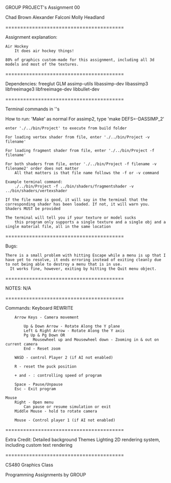 GROUP PROJECT's Assignment 00

Chad Brown
Alexander Falconi
Molly Headland

========================================

Assignment explanation:

    Air Hockey
        It does air hockey things!

    80% of graphics custom-made for this assignment, including all 3d models and most of the textures.

========================================

Dependencies:
    freeglut
    GLM
    assimp-utils
    libassimp-dev
    libassimp3
    libfreeimage3
    libfreeimage-dev
    libbullet-dev

========================================

Terminal commands in ''s

How to run:
    'Make' as normal
        For assimp2, type 'make DEFS=-DASSIMP_2'

    enter './../bin/Project' to execute from build folder

    For loading vertex shader from file, enter './../bin/Project -v filename'

    For loading fragment shader from file, enter './../bin/Project -f filename'

    For both shaders from file, enter './../bin/Project -f filename -v filename2' order does not matter
        All that matters is that file name follows the -f or -v command

    Example terminal command:
        ./../bin/Project -f ../bin/shaders/fragmentshader -v ../bin/shaders/vertexshader

    If the file name is good, it will say in the terminal that the corresponding shader has been loaded. If not, it will warn you. Shaders MUST be provided

    The terminal will tell you if your texture or model sucks
        this program only supports a single texture and a single obj and a single material file, all in the same location

========================================

Bugs:

    There is a small problem with hitting Escape while a menu is up that I have yet to resolve, it ends erroring instead of exiting cleanly due to not being able to destroy a menu that is in use.
      It works fine, however, exiting by hitting the Quit menu object.

========================================

NOTES:
    N/A

========================================

Commands:
    Keyboard
        REWRITE

        Arrow Keys - Camera movement

            Up & Down Arrow - Rotate Along the Y plane
            Left & Right Arrow - Rotate Along the Y axis
            Pg Up & Pg Down OR
                Mousewheel up and Mousewheel down - Zooming in & out on current camera
            End - Reset zoom

        WASD - control Player 2 (if AI not enabled)

        R - reset the puck position

        + and - : controlling speed of program

        Space - Pause/Unpause
        Esc - Exit program

    Mouse
        Right - Open menu
            Can pause or resume simulation or exit
        Middle Mouse - hold to rotate camera

        Mouse - Control player 1 (if AI not enabled)

========================================

Extra Credit: 
    Detailed background
    Themes
    Lighting
    2D rendering system, including custom text rendering
    

========================================

CS480 Graphics Class

Programming Assignments by GROUP
